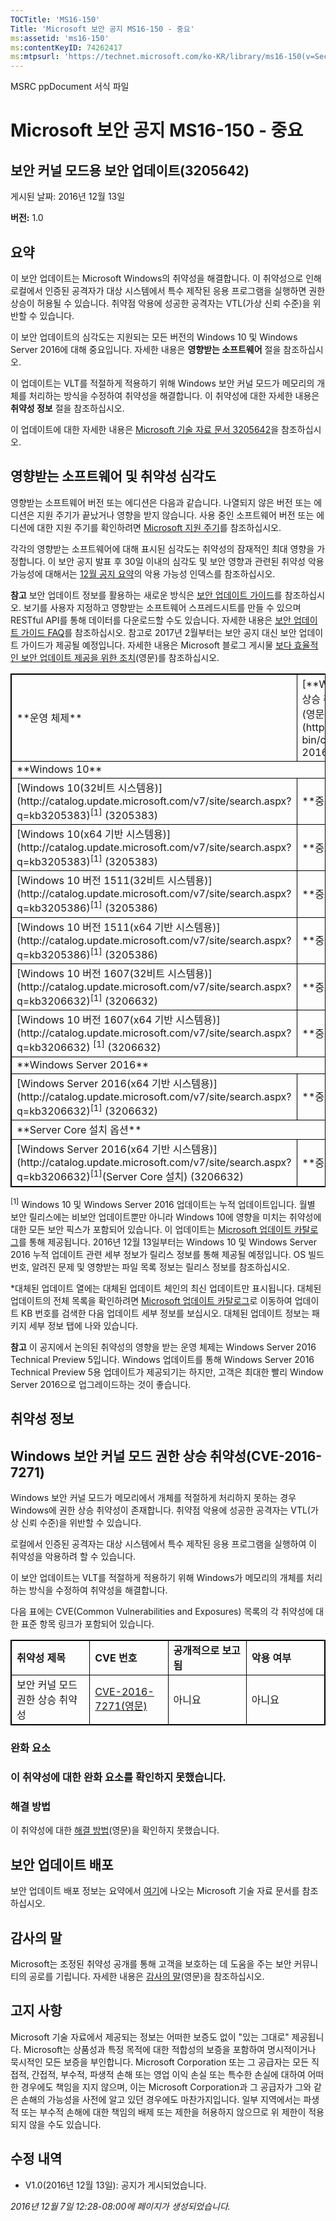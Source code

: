 ```yaml
---
TOCTitle: 'MS16-150'
Title: 'Microsoft 보안 공지 MS16-150 - 중요'
ms:assetid: 'ms16-150'
ms:contentKeyID: 74262417
ms:mtpsurl: 'https://technet.microsoft.com/ko-KR/library/ms16-150(v=Security.10)'
---
```


MSRC ppDocument 서식 파일

Microsoft 보안 공지 MS16-150 - 중요
===================================

보안 커널 모드용 보안 업데이트(3205642)
---------------------------------------

게시된 날짜: 2016년 12월 13일

**버전:** 1.0

요약
----

<span id="sectionToggle0"></span>
이 보안 업데이트는 Microsoft Windows의 취약성을 해결합니다. 이 취약성으로 인해 로컬에서 인증된 공격자가 대상 시스템에서 특수 제작된 응용 프로그램을 실행하면 권한 상승이 허용될 수 있습니다. 취약점 악용에 성공한 공격자는 VTL(가상 신뢰 수준)을 위반할 수 있습니다.

이 보안 업데이트의 심각도는 지원되는 모든 버전의 Windows 10 및 Windows Server 2016에 대해 중요입니다. 자세한 내용은 **영향받는 소프트웨어** 절을 참조하십시오.

<span id="KBArticle"></span>
이 업데이트는 VLT를 적절하게 적용하기 위해 Windows 보안 커널 모드가 메모리의 개체를 처리하는 방식을 수정하여 취약성을 해결합니다. 이 취약성에 대한 자세한 내용은 **취약성 정보** 절을 참조하십시오.

이 업데이트에 대한 자세한 내용은 [Microsoft 기술 자료 문서 3205642](https://support.microsoft.com/ko-kr/kb/3205642)을 참조하십시오.

영향받는 소프트웨어 및 취약성 심각도
------------------------------------

<span id="sectionToggle1"></span>
영향받는 소프트웨어 버전 또는 에디션은 다음과 같습니다. 나열되지 않은 버전 또는 에디션은 지원 주기가 끝났거나 영향을 받지 않습니다. 사용 중인 소프트웨어 버전 또는 에디션에 대한 지원 주기를 확인하려면 [Microsoft 지원 주기](http://go.microsoft.com/fwlink/?linkid=21742)를 참조하십시오.

각각의 영향받는 소프트웨어에 대해 표시된 심각도는 취약성의 잠재적인 최대 영향을 가정합니다. 이 보안 공지 발표 후 30일 이내의 심각도 및 보안 영향과 관련된 취약성 악용 가능성에 대해서는 [12월 공지 요약](https://technet.microsoft.com/ko-kr/library/security/ms16-dec)의 악용 가능성 인덱스를 참조하십시오.

**참고** 보안 업데이트 정보를 활용하는 새로운 방식은 [보안 업데이트 가이드](https://portal.msrc.microsoft.com/ko-kr/security-guidance)를 참조하십시오. 보기를 사용자 지정하고 영향받는 소프트웨어 스프레드시트를 만들 수 있으며 RESTful API를 통해 데이터를 다운로드할 수도 있습니다. 자세한 내용은 [보안 업데이트 가이드 FAQ](https://portal.msrc.microsoft.com/ko-kr/security-guidance)를 참조하십시오. 참고로 2017년 2월부터는 보안 공지 대신 보안 업데이트 가이드가 제공될 예정입니다. 자세한 내용은 Microsoft 블로그 게시물 [보다 효율적인 보안 업데이트 제공을 위한 조치](https://blogs.technet.microsoft.com/msrc/2016/11/08/furthering-our-commitment-to-security-updates/)(영문)를 참조하십시오.

 
<table style="border:1px solid black;">
<tr>
<td style="border:1px solid black;">
**운영 체제**

</td>
<td style="border:1px solid black;">
[**Windows 보안 커널 모드 권한 상승 취약성(CVE-2016-7271)(영문)**](http://www.cve.mitre.org/cgi-bin/cvename.cgi?name=cve-2016-7271)

</td>
<td style="border:1px solid black;">
**대체된 업데이트**

</td>
</tr>
<tr>
<td style="border:1px solid black;" colspan="3">
**Windows 10**

</td>
</tr>
<tr>
<td style="border:1px solid black;">
[Windows 10(32비트 시스템용)](http://catalog.update.microsoft.com/v7/site/search.aspx?q=kb3205383)<sup>[1]</sup>
(3205383)

</td>
<td style="border:1px solid black;">
**중요**   
권한 상승

</td>
<td style="border:1px solid black;">
[3198585](https://support.microsoft.com/ko-kr/kb/3198585)

</td>
</tr>
<tr>
<td style="border:1px solid black;">
[Windows 10(x64 기반 시스템용)](http://catalog.update.microsoft.com/v7/site/search.aspx?q=kb3205383)<sup>[1]</sup>
(3205383)

</td>
<td style="border:1px solid black;">
**중요**   
권한 상승

</td>
<td style="border:1px solid black;">
[3198585](https://support.microsoft.com/ko-kr/kb/3198585)

</td>
</tr>
<tr>
<td style="border:1px solid black;">
[Windows 10 버전 1511(32비트 시스템용)](http://catalog.update.microsoft.com/v7/site/search.aspx?q=kb3205386)<sup>[1]</sup>
(3205386)

</td>
<td style="border:1px solid black;">
**중요**   
권한 상승

</td>
<td style="border:1px solid black;">
[3198586](https://support.microsoft.com/ko-kr/kb/3198586)

</td>
</tr>
<tr>
<td style="border:1px solid black;">
[Windows 10 버전 1511(x64 기반 시스템용)](http://catalog.update.microsoft.com/v7/site/search.aspx?q=kb3205386)<sup>[1]</sup>
(3205386)

</td>
<td style="border:1px solid black;">
**중요**   
권한 상승

</td>
<td style="border:1px solid black;">
[3198586](https://support.microsoft.com/ko-kr/kb/3198586)

</td>
</tr>
<tr>
<td style="border:1px solid black;">
[Windows 10 버전 1607(32비트 시스템용)](http://catalog.update.microsoft.com/v7/site/search.aspx?q=kb3206632)<sup>[1]</sup>
(3206632)

</td>
<td style="border:1px solid black;">
**중요**   
권한 상승

</td>
<td style="border:1px solid black;">
[3200970](https://support.microsoft.com/ko-kr/kb/3200970)

</td>
</tr>
<tr>
<td style="border:1px solid black;">
[Windows 10 버전 1607(x64 기반 시스템용)](http://catalog.update.microsoft.com/v7/site/search.aspx?q=kb3206632) <sup>[1]</sup>
(3206632)

</td>
<td style="border:1px solid black;">
**중요**   
권한 상승

</td>
<td style="border:1px solid black;">
[3200970](https://support.microsoft.com/ko-kr/kb/3200970)

</td>
</tr>
<tr>
<td style="border:1px solid black;" colspan="3">
**Windows Server 2016**

</td>
</tr>
<tr>
<td style="border:1px solid black;">
[Windows Server 2016(x64 기반 시스템용)](http://catalog.update.microsoft.com/v7/site/search.aspx?q=kb3206632)<sup>[1]</sup>
(3206632)

</td>
<td style="border:1px solid black;">
**중요**   
권한 상승

</td>
<td style="border:1px solid black;">
[3200970](https://support.microsoft.com/ko-kr/kb/3200970)

</td>
</tr>
<tr>
<td style="border:1px solid black;" colspan="3">
**Server Core 설치 옵션**

</td>
</tr>
<tr>
<td style="border:1px solid black;">
[Windows Server 2016(x64 기반 시스템용)](http://catalog.update.microsoft.com/v7/site/search.aspx?q=kb3206632)<sup>[1]</sup>(Server Core 설치)  
(3206632)

</td>
<td style="border:1px solid black;">
**중요**   
권한 상승

</td>
<td style="border:1px solid black;">
[3200970](https://support.microsoft.com/ko-kr/kb/3200970)

</td>
</tr>
</table>
 
<sup>[1]</sup> Windows 10 및 Windows Server 2016 업데이트는 누적 업데이트입니다. 월별 보안 릴리스에는 비보안 업데이트뿐만 아니라 Windows 10에 영향을 미치는 취약성에 대한 모든 보안 픽스가 포함되어 있습니다. 이 업데이트는 [Microsoft 업데이트 카탈로그](http://www.catalog.update.microsoft.com/home.aspx)를 통해 제공됩니다. 2016년 12월 13일부터는 Windows 10 및 Windows Server 2016 누적 업데이트 관련 세부 정보가 릴리스 정보를 통해 제공될 예정입니다. OS 빌드 번호, 알려진 문제 및 영향받는 파일 목록 정보는 릴리스 정보를 참조하십시오.

\*대체된 업데이트 열에는 대체된 업데이트 체인의 최신 업데이트만 표시됩니다. 대체된 업데이트의 전체 목록을 확인하려면 [Microsoft 업데이트 카탈로그](http://www.catalog.update.microsoft.com/home.aspx)로 이동하여 업데이트 KB 번호를 검색한 다음 업데이트 세부 정보를 보십시오. 대체된 업데이트 정보는 패키지 세부 정보 탭에 나와 있습니다.

**참고** 이 공지에서 논의된 취약성의 영향을 받는 운영 체제는 Windows Server 2016 Technical Preview 5입니다. Windows 업데이트를 통해 Windows Server 2016 Technical Preview 5용 업데이트가 제공되기는 하지만, 고객은 최대한 빨리 Window Server 2016으로 업그레이드하는 것이 좋습니다.

취약성 정보
-----------

<span id="sectionToggle2"></span>
Windows 보안 커널 모드 권한 상승 취약성(CVE-2016-7271)
------------------------------------------------------

Windows 보안 커널 모드가 메모리에서 개체를 적절하게 처리하지 못하는 경우 Windows에 권한 상승 취약성이 존재합니다. 취약점 악용에 성공한 공격자는 VTL(가상 신뢰 수준)을 위반할 수 있습니다.

로컬에서 인증된 공격자는 대상 시스템에서 특수 제작된 응용 프로그램을 실행하여 이 취약성을 악용하려 할 수 있습니다.

이 보안 업데이트는 VLT를 적절하게 적용하기 위해 Windows가 메모리의 개체를 처리하는 방식을 수정하여 취약성을 해결합니다.

다음 표에는 CVE(Common Vulnerabilities and Exposures) 목록의 각 취약성에 대한 표준 항목 링크가 포함되어 있습니다.

 
<table style="border:1px solid black;">
<colgroup>
<col width="25%" />
<col width="25%" />
<col width="25%" />
<col width="25%" />
</colgroup>
<tbody>
<tr class="odd">
<td style="border:1px solid black;"><strong>취약성 제목</strong></td>
<td style="border:1px solid black;"><strong>CVE 번호</strong></td>
<td style="border:1px solid black;"><strong>공개적으로 보고됨</strong></td>
<td style="border:1px solid black;"><strong>악용 여부</strong></td>
</tr>
<tr class="even">
<td style="border:1px solid black;">보안 커널 모드 권한 상승 취약성</td>
<td style="border:1px solid black;"><a href="http://www.cve.mitre.org/cgi-bin/cvename.cgi?name=cve-2016-7271">CVE-2016-7271(영문)</a></td>
<td style="border:1px solid black;">아니요</td>
<td style="border:1px solid black;">아니요</td>
</tr>
</tbody>
</table>
  
### 완화 요소
  
### **이 취약성에 대한 완화 요소를 확인하지 못했습니다.**
  
### 해결 방법
  
이 취약성에 대한 [해결 방법](https://technet.microsoft.com/ko-kr/library/security/dn848375.aspx)(영문)을 확인하지 못했습니다.
  
보안 업데이트 배포  
------------------
  
<span id="sectionToggle3"></span>
보안 업데이트 배포 정보는 요약에서 [여기](#kbarticle)에 나오는 Microsoft 기술 자료 문서를 참조하십시오.
  
감사의 말  
---------
  
<span id="sectionToggle4"></span>
Microsoft는 조정된 취약성 공개를 통해 고객을 보호하는 데 도움을 주는 보안 커뮤니티의 공로를 기립니다. 자세한 내용은 [감사의 말](https://technet.microsoft.com/ko-kr/library/security/mt674627.aspx)(영문)을 참조하십시오.
  
고지 사항  
---------
  
<span id="sectionToggle5"></span>
Microsoft 기술 자료에서 제공되는 정보는 어떠한 보증도 없이 "있는 그대로" 제공됩니다. Microsoft는 상품성과 특정 목적에 대한 적합성의 보증을 포함하여 명시적이거나 묵시적인 모든 보증을 부인합니다. Microsoft Corporation 또는 그 공급자는 모든 직접적, 간접적, 부수적, 파생적 손해 또는 영업 이익 손실 또는 특수한 손실에 대하여 어떠한 경우에도 책임을 지지 않으며, 이는 Microsoft Corporation과 그 공급자가 그와 같은 손해의 가능성을 사전에 알고 있던 경우에도 마찬가지입니다. 일부 지역에서는 파생적 또는 부수적 손해에 대한 책임의 배제 또는 제한을 허용하지 않으므로 위 제한이 적용되지 않을 수도 있습니다.
  
수정 내역  
---------
  
<span id="sectionToggle6"></span>
-   V1.0(2016년 12월 13일): 공지가 게시되었습니다.
  
*2016년 12월 7일 12:28-08:00에 페이지가 생성되었습니다.*
